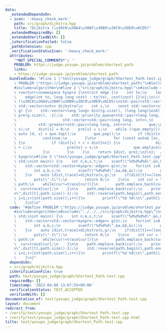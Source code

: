 ```yaml
---
data:
  _extendedDependsOn:
  - icon: ':heavy_check_mark:'
    path: src/graph/dijkstra.hpp
    title: "Dijkstra (\u30C0\u30A4\u30AF\u30B9\u30C8\u30E9\u6CD5)"
  _extendedRequiredBy: []
  _extendedVerifiedWith: []
  _isVerificationFailed: false
  _pathExtension: cpp
  _verificationStatusIcon: ':heavy_check_mark:'
  attributes:
    '*NOT_SPECIAL_COMMENTS*': ''
    PROBLEM: https://judge.yosupo.jp/problem/shortest_path
    links:
    - https://judge.yosupo.jp/problem/shortest_path
  bundledCode: "#line 1 \"test/yosupo_judge/graph/Shortest_Path.test.cpp\"\n#define\
    \ PROBLEM \"https://judge.yosupo.jp/problem/shortest_path\"\n#include<iostream>\n\
    #include<algorithm>\n#line 2 \"src/graph/dijkstra.hpp\"\n#include <queue>\n#include\
    \ <vector>\nnamespace kyopro {\nstruct edge {\n    int to;\n    long long cost;\n\
    \    edge(int to, long long cost) : to(to), cost(cost) {}\n};\n/// @brief Dijkstra\
    \ (\u30C0\u30A4\u30AF\u30B9\u30C8\u30E9\u6CD5)\nstd::pair<std::vector<long long>,\
    \ std::vector<int>> dijkstra(\n    int s,\n    const std::vector<std::vector<edge>>&\
    \ g) {\n    std::vector<long long> dist(g.size(), (long long)1e18);\n    std::vector<int>\
    \ pre(g.size(), -1);\n    std::priority_queue<std::pair<long long, int>,\n   \
    \                     std::vector<std::pair<long long, int>>,\n              \
    \          std::greater<std::pair<long long, int>>>\n        que;\n    que.emplace(0,\
    \ s);\n    dist[s] = 0;\n    pre[s] = s;\n    while (!que.empty()) {\n       \
    \ auto [d, v] = que.top();\n        que.pop();\n        if (dist[v] != d) {\n\
    \            continue;\n        }\n\n        for (const auto& [nv, c] : g[v])\
    \ {\n            if (dist[v] + c < dist[nv]) {\n                dist[nv] = dist[v]\
    \ + c;\n                pre[nv] = v;\n                que.emplace(dist[nv], nv);\n\
    \            }\n        }\n    }\n    return {dist, pre};\n}\n};  // namespace\
    \ kyopro\n#line 5 \"test/yosupo_judge/graph/Shortest_Path.test.cpp\"\nusing namespace\
    \ std;\nint main() {\n    int n,m,s,t;\n    scanf(\"%d%d%d%d\",&n,&m,&s,&t);\n\
    \    std::vector<std::vector<kyopro::edge>> g(n);\n    for(int i=0;i<m;i++){\n\
    \        int a,b,c;\n        scanf(\"%d%d%d\",&a,&b,&c);\n        g[a].emplace_back(b,c);\n\
    \    }\n    auto [dist,trace]=dijkstra(s,g);\n    if(dist[t]>=(long long)1e18){\n\
    \        puts(\"-1\");\n        return 0;\n    }\n\n    int cur = t;\n    std::vector<int>\
    \ path;\n    while(cur!=trace[cur]){\n        path.emplace_back(cur);\n      \
    \  cur=trace[cur];\n    }\n\n    path.emplace_back(cur);\n    printf(\"%lld %lld\\\
    n\",dist[t],path.size()-1);\n    std::reverse(path.begin(),path.end());\n    for(int\
    \ i=1;i<(int)path.size();i++){\n        printf(\"%d %d\\n\",path[i-1],path[i]);\n\
    \    }\n}\n"
  code: "#define PROBLEM \"https://judge.yosupo.jp/problem/shortest_path\"\n#include<iostream>\n\
    #include<algorithm>\n#include\"../../../src/graph/dijkstra.hpp\"\nusing namespace\
    \ std;\nint main() {\n    int n,m,s,t;\n    scanf(\"%d%d%d%d\",&n,&m,&s,&t);\n\
    \    std::vector<std::vector<kyopro::edge>> g(n);\n    for(int i=0;i<m;i++){\n\
    \        int a,b,c;\n        scanf(\"%d%d%d\",&a,&b,&c);\n        g[a].emplace_back(b,c);\n\
    \    }\n    auto [dist,trace]=dijkstra(s,g);\n    if(dist[t]>=(long long)1e18){\n\
    \        puts(\"-1\");\n        return 0;\n    }\n\n    int cur = t;\n    std::vector<int>\
    \ path;\n    while(cur!=trace[cur]){\n        path.emplace_back(cur);\n      \
    \  cur=trace[cur];\n    }\n\n    path.emplace_back(cur);\n    printf(\"%lld %lld\\\
    n\",dist[t],path.size()-1);\n    std::reverse(path.begin(),path.end());\n    for(int\
    \ i=1;i<(int)path.size();i++){\n        printf(\"%d %d\\n\",path[i-1],path[i]);\n\
    \    }\n}"
  dependsOn:
  - src/graph/dijkstra.hpp
  isVerificationFile: true
  path: test/yosupo_judge/graph/Shortest_Path.test.cpp
  requiredBy: []
  timestamp: '2023-04-08 13:07:55+09:00'
  verificationStatus: TEST_ACCEPTED
  verifiedWith: []
documentation_of: test/yosupo_judge/graph/Shortest_Path.test.cpp
layout: document
redirect_from:
- /verify/test/yosupo_judge/graph/Shortest_Path.test.cpp
- /verify/test/yosupo_judge/graph/Shortest_Path.test.cpp.html
title: test/yosupo_judge/graph/Shortest_Path.test.cpp
---
```

